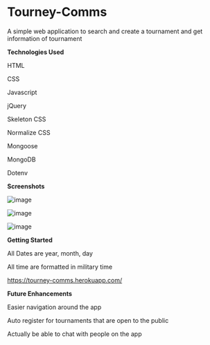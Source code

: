 # Tourney-Comms
A simple web application to search and create a tournament and get information of tournament

**Technologies Used**

HTML

CSS

Javascript

jQuery

Skeleton CSS

Normalize CSS

Mongoose

MongoDB

Dotenv

**Screenshots**

![image](https://user-images.githubusercontent.com/51368461/232089140-1505248f-3fb7-4aa3-a00e-ff18fb755988.png)

![image](https://user-images.githubusercontent.com/51368461/232089629-cc57c7ec-8864-4ae3-8c23-1bcf50104788.png)

![image](https://user-images.githubusercontent.com/51368461/232089973-4d7a0ade-58a6-4031-a162-899cb19e4285.png)

**Getting Started**

All Dates are year, month, day

All time are formatted in military time

https://tourney-comms.herokuapp.com/

**Future Enhancements**

Easier navigation around the app

Auto register for tournaments that are open to the public

Actually be able to chat with people on the app

